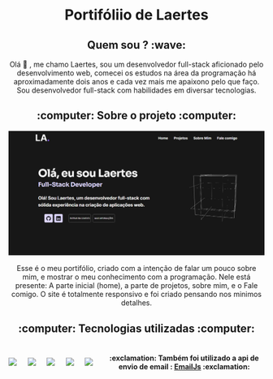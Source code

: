 <h1 align="center">Portifóliio de Laertes</h1>

<h2 align="center"> Quem sou ? :wave: </h2> 

<p align="center">Olá 👋 , me chamo Laertes, sou um desenvolvedor full-stack aficionado pelo desenvolvimento web, comecei os estudos na área da programação há aproximadamente dois anos e cada vez mais me apaixono pelo que faço. Sou desenvolvedor full-stack com habilidades em diversar tecnologias.</p>

<h2 align="center">  :computer: Sobre o projeto :computer: </h2>

![Captura de tela do projeto](my-portifolio/src/assets/CapturaDoProjeto.png)

<p align="center">Esse é o meu portifólio, criado com a intenção de falar um pouco sobre mim, e mostrar o meu conhecimento com a programação. Nele está presente: A parte inicial (home), a parte de projetos, sobre mim, e o Fale comigo. O site é totalmente responsivo e foi criado pensando nos minimos detalhes.</p>

<h2 align="center">  :computer: Tecnologias utilizadas :computer: </h2>

<div style="display: flex; align-items: center; " align="center">
  <img src="https://cdn.jsdelivr.net/gh/devicons/devicon@latest/icons/react/react-original-wordmark.svg" width="66px" />
  <img src="https://cdn.jsdelivr.net/gh/devicons/devicon@latest/icons/javascript/javascript-original.svg" width="66px" />
  <img src="https://cdn.jsdelivr.net/gh/devicons/devicon@latest/icons/css3/css3-original.svg" width="66px" />
  <img src="https://cdn.jsdelivr.net/gh/devicons/devicon@latest/icons/html5/html5-original.svg" width="66px" />
  <img src="https://cdn.jsdelivr.net/gh/devicons/devicon@latest/icons/git/git-original.svg" width="66px" />

  <h4> :exclamation: Também foi utilizado a api de envio de email : <a href="https://www.emailjs.com/" target="_blank"> EmailJs</a> :exclamation: </h4>
</div>
          
